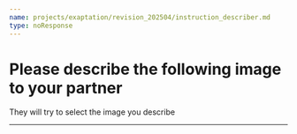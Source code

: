```yaml
---
name: projects/exaptation/revision_202504/instruction_describer.md
type: noResponse
---
```


# Please describe the following image to your partner

They will try to select the image you describe

---
